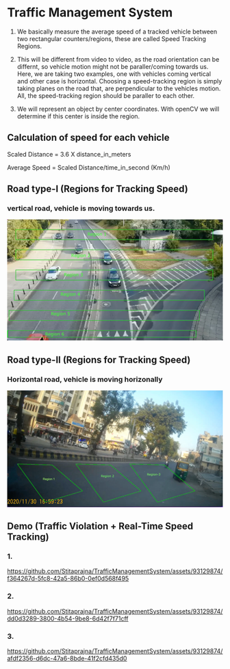 # Traffic Management System


1. We basically measure the average speed of a tracked vehicle between two rectangular counters/regions, these are called Speed Tracking Regions. 


2. This will be different from video to video, as the road orientation can be differnt, so vehicle motion might not be paraller/coming towards us. Here, we are taking two examples, one    with vehicles coming vertical and other case is horizontal. Choosing a speed-tracking region is simply taking planes on the road that, are perpendicular to the vehicles motion. All,    the speed-tracking region should be paraller to each other.


3. We will represent an object by center coordinates. With openCV we will determine if this center is inside the region.


## Calculation of speed for each vehicle

   Scaled Distance = 3.6 X distance_in_meters
   
   Average Speed  = Scaled Distance/time_in_second (Km/h) 
   

## Road type-I (Regions for Tracking Speed)

### vertical road, vehicle is moving towards us.
![](https://github.com/Stitaprajna/TrafficManagementSystem/blob/main/screenshots/speed-tracking-region-1.jpg)


## Road type-II (Regions for Tracking Speed)

### Horizontal road, vehicle is moving horizonally
![](https://github.com/Stitaprajna/TrafficManagementSystem/blob/main/screenshots/speed-tracking-region-2.jpg)


## Demo (Traffic Violation + Real-Time Speed Tracking)

### 1.

https://github.com/Stitaprajna/TrafficManagementSystem/assets/93129874/f364267d-5fc8-42a5-86b0-0ef0d568f495

### 2.

https://github.com/Stitaprajna/TrafficManagementSystem/assets/93129874/dd0d3289-3800-4b54-9be8-6d42f7f71cff

### 3.

https://github.com/Stitaprajna/TrafficManagementSystem/assets/93129874/afdf2356-d6dc-47a6-8bde-41f2cfd435d0



